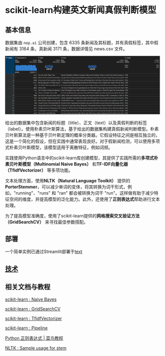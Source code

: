 # scikit-learn构建英文新闻真假判断模型

## 基本信息
数据集由 `nop.ai` 公司创建，包含 6335 条新闻及其标题，并有真假标签，其中假新闻有 3164 条，真新闻 3171 条，数据详情见 news.csv 文件。

![image.png](image.png)

给出的数据集中包含新闻的标题（title）、正文（text）以及真假判断的标签（label）。使用朴素贝叶斯算法，基于给出的数据集构建真假新闻判断模型。朴素贝叶斯算法是一种基于贝叶斯定理的概率分类器。它假设特征之间是相互独立的，这是一个简化的假设，但在实践中通常表现良好。对于假新闻检测，可以使用多项式朴素贝叶斯模型，该模型适用于离散特征，例如词频。

实践使用Python语言中的scikit-learn库创建模型，其提供了实践所需的**多项式朴素贝叶斯模型（Multinomial Naive Bayes）** 和**TF-IDF向量化器（TfidfVectorizer）** 等多项功能。

文本处理方面，使用**NLTK（Natural Language Toolkit）** 提供的**PorterStemmer**，可以减少单词的变体，将其转换为词干形式，例如，"running"、"runs" 和 "ran" 都会被转换为词干 "run"。这样做有助于减少特征空间的维度，并提高模型的泛化能力。此外，还使用了**正则表达式**帮助进行文本处理。

为了提高模型准确度，使用了scikit-learn提供的**网格搜索交叉验证方法（GridSearchCV）** 来寻找最佳参数搭配。

## 部署
一个简单实例已通过Streamlit部署于[text](https://news-judgement.streamlit.app/)

## [技术](techniques.md)

## 相关文档与教程

[scikit-learn : Naive Bayes](https://scikit-learn.org/1.5/modules/naive_bayes.html#multinomial-naive-bayes)

[scikit-learn : GridSearchCV](https://scikit-learn.org/dev/modules/generated/sklearn.model_selection.GridSearchCV.html)

[scikit-learn : TfidfVectorizer](https://scikit-learn.org/1.5/modules/generated/sklearn.feature_extraction.text.TfidfVectorizer.html)

[scikit-learn : Pipeline](https://scikit-learn.org/1.5/modules/generated/sklearn.pipeline.Pipeline.html)

[Python 正则表达式 | 菜鸟教程](https://www.runoob.com/python/python-reg-expressions.html)

[NLTK : Sample usage for stem](https://www.nltk.org/howto/stem.html)
